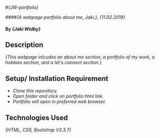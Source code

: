 #_{JW-portfolio}_

####_{A webpage portfolio about me, Jaki.}, {11.02.2019}_

#### By _**{Jaki Widby}**_

## Description

_{This webpage inlcudes an about me section, a portfolio of my work, a hobbies section, and a let's connect section.}_

## Setup/ Installation Requirement

* _Clone this repository._
* _Open folder and click on portfolio html link._
* _Portfolio will open in preferred web browser._

## Technologies Used

_{HTML, CSS, Bootstrap V3.3.7}_
